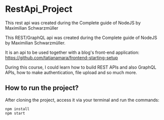 # RestApi_Project

This rest api was created during the Complete guide of NodeJS by Maximilian Schwarzmüller

This REST/GraphQL api was created during the Complete guide of NodeJS by Maximilian Schwarzmüller.  

It is an api to be used together with a blog's front-end application: https://github.com/tatianamara/frontend-starting-setup  

During this course, I could learn how to build REST APIs and also GraphQL APIs, how to make authentication, file upload and so much more.  

## How to run the project?
After cloning the project, access it via your terminal and run the commands:

`npm install`  
`npm start`
